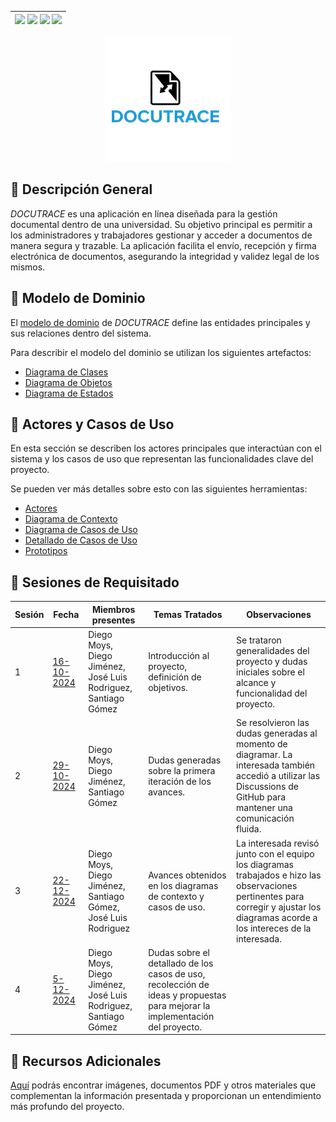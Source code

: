 <div align=right>

| [![](https://img.shields.io/badge/-Inicio-FFF?style=flat&logo=Emlakjet&logoColor=black)](/README.md) [![](https://img.shields.io/badge/-Modelo_de_Dominio-FFF?style=flat&logo=LiveChat&logoColor=black)](/docs/modeloDeDominio/) [![](https://img.shields.io/badge/-Actores_y_Casos_de_Uso-FFF?style=flat&logo=openstreetmap&logoColor=black)](/docs/casosDeUso/) [![](https://img.shields.io/badge/-Sesiones_de_Requisitado-FFF?style=flat&logo=Proton&logoColor=black)](/docs/sesiones/) |
|-:|

</div>

<p align="center">
  <img src="docs/recursos/imagenes/docutraceLogoNoBackground.png" alt="DOCUTRACE Logo" width="200">
</p>

## 🔰 Descripción General

*DOCUTRACE* es una aplicación en línea diseñada para la gestión documental dentro de una universidad. Su objetivo principal es permitir a los administradores y trabajadores gestionar y acceder a documentos de manera segura y trazable. La aplicación facilita el envío, recepción y firma electrónica de documentos, asegurando la integridad y validez legal de los mismos.

## 🔰 Modelo de Dominio

El [modelo de dominio](docs/modeloDeDominio/README.md) de *DOCUTRACE* define las entidades principales y sus relaciones dentro del sistema.

Para describir el modelo del dominio se utilizan los siguientes artefactos:

- [Diagrama de Clases](docs/modeloDeDominio/README.md#diagrama-de-clases)
- [Diagrama de Objetos](docs/modeloDeDominio/README.md#diagrama-de-objetos)
- [Diagrama de Estados](docs/modeloDeDominio/README.md#diagrama-de-estados)

## 🔰 Actores y Casos de Uso

En esta sección se describen los actores principales que interactúan con el sistema y los casos de uso que representan las funcionalidades clave del proyecto.

Se pueden ver más detalles sobre esto con las siguientes herramientas:

- [Actores](docs/casosDeUso/actores/README.md)
- [Diagrama de Contexto](docs/casosDeUso/diagramaDeContexto/README.md)
- [Diagrama de Casos de Uso](docs/casosDeUso/diagramaCasosDeUso/README.md)
- [Detallado de Casos de Uso](docs/casosDeUso/detalladoCasosDeUso/README.md)
- [Prototipos](docs/casosDeUso/prototipos/README.md)


## 🔰 Sesiones de Requisitado

| Sesión | Fecha | Miembros presentes | Temas Tratados | Observaciones |
|--------|-------|--------------------|----------------|---------------|
| 1      | [16-10-2024](docs/sesiones/16-10-2024/apuntesSesion.md)  | Diego Moys, Diego Jiménez, José Luis Rodriguez, Santiago Gómez | Introducción al proyecto, definición de objetivos.  | Se trataron generalidades del proyecto y dudas iniciales sobre el alcance y funcionalidad del proyecto.             |
| 2      | [29-10-2024](docs/sesiones/29-10-2024/apuntesSesion.md)  | Diego Moys, Diego Jiménez, Santiago Gómez | Dudas generadas sobre la primera iteración de los avances.  | Se resolvieron las dudas generadas al momento de diagramar. La interesada también accedió a utilizar las Discussions de GitHub para mantener una comunicación fluida. |             |
| 3      | [22-12-2024](docs/sesiones/22-11-2024/apuntesSesion.md)  | Diego Moys, Diego Jiménez, Santiago Gómez, José Luis Rodriguez | Avances obtenidos en los diagramas de contexto y casos de uso.  | La interesada revisó junto con el equipo los diagramas trabajados e hizo las observaciones pertinentes para corregir y ajustar los diagramas acorde a los intereces de la interesada. |
| 4      | [5-12-2024](docs/sesiones/5-12-2024/apuntesSesion.md)  | Diego Moys, Diego Jiménez, José Luis Rodriguez, Santiago Gómez | Dudas sobre el detallado de los casos de uso, recolección de ideas y propuestas para mejorar la implementación del proyecto.           |             |

## 🔰 Recursos Adicionales

[Aquí](docs/recursos/) podrás encontrar imágenes, documentos PDF y otros materiales que complementan la información presentada y proporcionan un entendimiento más profundo del proyecto.
